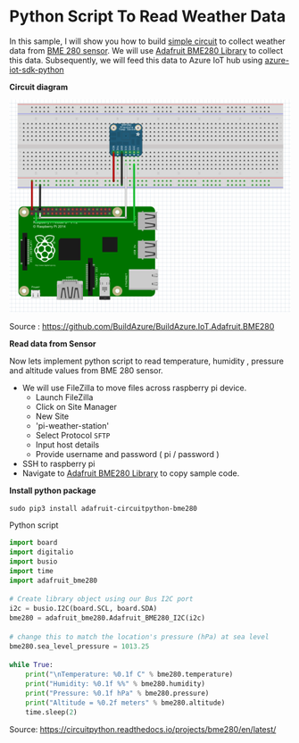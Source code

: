 # Python Script To Read Weather Data

In this sample, I will show you how to build [simple circuit](https://github.com/BuildAzure/BuildAzure.IoT.Adafruit.BME280) to collect weather data from [BME 280 sensor](https://core-electronics.com.au/adafruit-bme280-i2c-or-spi-temperature-humidity-pressure-sensor.html?utm_source=google_shopping&gclid=Cj0KCQjwvb75BRD1ARIsAP6LcqtezeB4Wn_Dn_3IYdkcl1I6dAAZWYlhJrbtzBnTKmmClYgyOd5UCuUaAhSJEALw_wcB).  We will use [Adafruit BME280 Library](https://circuitpython.readthedocs.io/projects/bme280/en/latest/) to collect this data.  Subsequently, we will feed this data to Azure IoT hub using [azure-iot-sdk-python](https://github.com/Azure/azure-iot-sdk-python/tree/master/azure-iot-device)

**Circuit diagram**

<img src="https://github.com/BuildAzure/BuildAzure.IoT.Adafruit.BME280/blob/master/BME280Fritzing.png?raw=true">


Source : https://github.com/BuildAzure/BuildAzure.IoT.Adafruit.BME280


**Read data from Sensor**

Now lets implement python script to read temperature, humidity , pressure and altitude values from BME 280 sensor.

 - We will use FileZilla to move files across raspberry pi device.
    - Launch FileZilla
    - Click on Site Manager
    - New Site
    - 'pi-weather-station'
    - Select Protocol `SFTP`
    - Input host details
    - Provide username and password ( pi / password )
 - SSH to raspberry pi
 - Navigate to [Adafruit BME280 Library](https://circuitpython.readthedocs.io/projects/bme280/en/latest/) to copy sample code.


**Install python package**

`sudo pip3 install adafruit-circuitpython-bme280`

Python script 

````python
import board
import digitalio
import busio
import time
import adafruit_bme280

# Create library object using our Bus I2C port
i2c = busio.I2C(board.SCL, board.SDA)
bme280 = adafruit_bme280.Adafruit_BME280_I2C(i2c)

# change this to match the location's pressure (hPa) at sea level
bme280.sea_level_pressure = 1013.25

while True:
    print("\nTemperature: %0.1f C" % bme280.temperature)
    print("Humidity: %0.1f %%" % bme280.humidity)
    print("Pressure: %0.1f hPa" % bme280.pressure)
    print("Altitude = %0.2f meters" % bme280.altitude)
    time.sleep(2)
````
Source: https://circuitpython.readthedocs.io/projects/bme280/en/latest/



